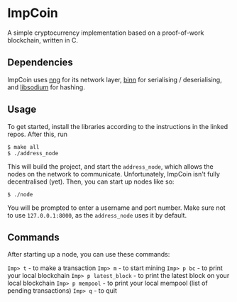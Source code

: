 # ImpCoin

A simple cryptocurrency implementation based on a proof-of-work blockchain, written in C.

## Dependencies
ImpCoin uses [nng](https://github.com/nanomsg/nng) for its network layer, [binn](https://github.com/liteserver/binn) for serialising / deserialising, and [libsodium](https://github.com/jedisct1/libsodium) for hashing.

## Usage
To get started, install the libraries according to the instructions in the linked repos.
After this, run

```shell
$ make all
$ ./address_node
```

This will build the project, and start the `address_node`, which allows the nodes on the network to communicate. Unfortunately, ImpCoin isn't fully decentralised (yet).
Then, you can start up nodes like so:

```shell
$ ./node
```
You will be prompted to enter a username and port number. Make sure not to use `127.0.0.1:8000`, as the `address_node` uses it by default.

## Commands

After starting up a node, you can use these commands:

`Imp> t` - to make a transaction
`Imp> m` - to start mining
`Imp> p bc` - to print your local blockchain
`Imp> p latest_block` - to print the latest block on your local blockchain
`Imp> p mempool` - to print your local mempool (list of pending transactions)
`Imp> q` - to quit
